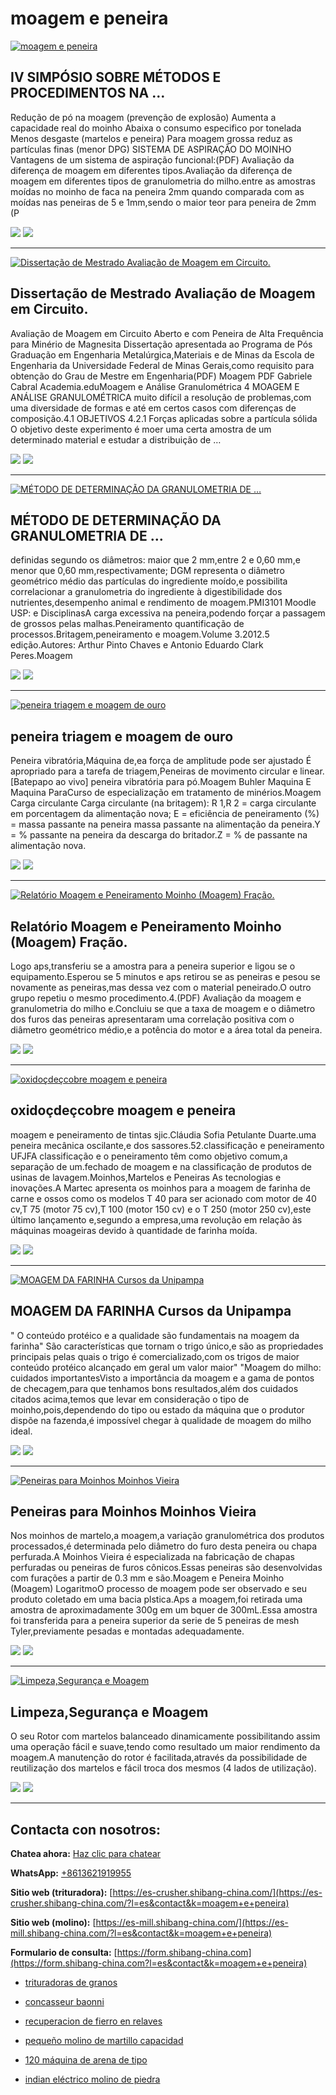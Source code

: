 # moagem e peneira

<a href="https://swt.shibang-china.com/?l=es&img&k=moagem+e+peneira" target="_blank">![moagem e peneira](http://static.shibang-china.com/all-800x300/904.jpg)</a>

## IV SIMPÓSIO SOBRE MÉTODOS E PROCEDIMENTOS NA …
Redução de pó na moagem (prevenção de explosão) Aumenta a capacidade real do moinho Abaixa o consumo especifico por tonelada Menos desgaste (martelos e peneira) Para moagem grossa reduz as partículas finas (menor DPG) SISTEMA DE ASPIRAÇÃO DO MOINHO Vantagens de um sistema de aspiração funcional:(PDF) Avaliação da diferença de moagem em diferentes tipos.Avaliação da diferença de moagem em diferentes tipos de granulometria do milho.entre as amostras moídas no moinho de faca na peneira 2mm quando comparada com as moídas nas peneiras de 5 e 1mm,sendo o maior teor para peneira de 2mm (P


<a href="https://whatsapp.shibangsoft.com/WhatsApp.php" target="_blank" title="WhatsApp">![](http://static.shibang-china.com/icon/whatsapp.png)</a> <a href="https://swt.shibang-china.com/?l=es&icon&k=moagem+e+peneira" target="_blank">![](http://static.shibang-china.com/icon/chat-es.png)</a>

---

<a href="https://swt.shibang-china.com/?l=es&img&k=moagem+e+peneira" target="_blank">![Dissertação de Mestrado Avaliação de Moagem em Circuito.](http://static.shibang-china.com/all-800x300/910.jpg)</a>

## Dissertação de Mestrado Avaliação de Moagem em Circuito.
Avaliação de Moagem em Circuito Aberto e com Peneira de Alta Frequência para Minério de Magnesita Dissertação apresentada ao Programa de Pós Graduação em Engenharia Metalúrgica,Materiais e de Minas da Escola de Engenharia da Universidade Federal de Minas Gerais,como requisito para obtenção do Grau de Mestre em Engenharia(PDF) Moagem PDF Gabriele Cabral Academia.eduMoagem e Análise Granulométrica 4 MOAGEM E ANÁLISE GRANULOMÉTRICA muito difícil a resolução de problemas,com uma diversidade de formas e até em certos casos com diferenças de composição.4.1 OBJETIVOS 4.2.1 Forças aplicadas sobre a partícula sólida O objetivo deste experimento é moer uma certa amostra de um determinado material e estudar a distribuição de …


<a href="https://whatsapp.shibangsoft.com/WhatsApp.php" target="_blank" title="WhatsApp">![](http://static.shibang-china.com/icon/whatsapp.png)</a> <a href="https://swt.shibang-china.com/?l=es&icon&k=moagem+e+peneira" target="_blank">![](http://static.shibang-china.com/icon/chat-es.png)</a>

---

<a href="https://swt.shibang-china.com/?l=es&img&k=moagem+e+peneira" target="_blank">![MÉTODO DE DETERMINAÇÃO DA GRANULOMETRIA DE …](http://static.shibang-china.com/all-800x300/844.jpg)</a>

## MÉTODO DE DETERMINAÇÃO DA GRANULOMETRIA DE …
definidas segundo os diâmetros: maior que 2 mm,entre 2 e 0,60 mm,e menor que 0,60 mm,respectivamente; DGM representa o diâmetro geométrico médio das partículas do ingrediente moído,e possibilita correlacionar a granulometria do ingrediente à digestibilidade dos nutrientes,desempenho animal e rendimento de moagem.PMI3101 Moodle USP: e DisciplinasA carga excessiva na peneira,podendo forçar a passagem de grossos pelas malhas.Peneiramento quantificação de processos.Britagem,peneiramento e moagem.Volume 3.2012.5 edição.Autores: Arthur Pinto Chaves e Antonio Eduardo Clark Peres.Moagem


<a href="https://whatsapp.shibangsoft.com/WhatsApp.php" target="_blank" title="WhatsApp">![](http://static.shibang-china.com/icon/whatsapp.png)</a> <a href="https://swt.shibang-china.com/?l=es&icon&k=moagem+e+peneira" target="_blank">![](http://static.shibang-china.com/icon/chat-es.png)</a>

---

<a href="https://swt.shibang-china.com/?l=es&img&k=moagem+e+peneira" target="_blank">![peneira triagem e moagem de ouro](http://static.shibang-china.com/all-800x300/603.jpg)</a>

## peneira triagem e moagem de ouro
Peneira vibratória,Máquina de,ea força de amplitude pode ser ajustado É apropriado para a tarefa de triagem,Peneiras de movimento circular e linear.[Batepapo ao vivo] peneira vibratória para pó.Moagem Buhler Maquina E Maquina ParaCurso de especialização em tratamento de minérios.Moagem Carga circulante Carga circulante (na britagem): R 1,R 2 = carga circulante em porcentagem da alimentação nova; E = eficiência de peneiramento (%) = massa passante na peneira massa passante na alimentação da peneira.Y = % passante na peneira da descarga do britador.Z = % de passante na alimentação nova.


<a href="https://whatsapp.shibangsoft.com/WhatsApp.php" target="_blank" title="WhatsApp">![](http://static.shibang-china.com/icon/whatsapp.png)</a> <a href="https://swt.shibang-china.com/?l=es&icon&k=moagem+e+peneira" target="_blank">![](http://static.shibang-china.com/icon/chat-es.png)</a>

---

<a href="https://swt.shibang-china.com/?l=es&img&k=moagem+e+peneira" target="_blank">![Relatório Moagem e Peneiramento Moinho (Moagem) Fração.](http://static.shibang-china.com/all-800x300/75.jpg)</a>

## Relatório Moagem e Peneiramento Moinho (Moagem) Fração.
Logo aps,transferiu se a amostra para a peneira superior e ligou se o equipamento.Esperou se 5 minutos e aps retirou se as peneiras e pesou se novamente as peneiras,mas dessa vez com o material peneirado.O outro grupo repetiu o mesmo procedimento.4.(PDF) Avaliação da moagem e granulometria do milho e.Concluiu se que a taxa de moagem e o diâmetro dos furos das peneiras apresentaram uma correlação positiva com o diâmetro geométrico médio,e a potência do motor e a área total da peneira.


<a href="https://whatsapp.shibangsoft.com/WhatsApp.php" target="_blank" title="WhatsApp">![](http://static.shibang-china.com/icon/whatsapp.png)</a> <a href="https://swt.shibang-china.com/?l=es&icon&k=moagem+e+peneira" target="_blank">![](http://static.shibang-china.com/icon/chat-es.png)</a>

---

<a href="https://swt.shibang-china.com/?l=es&img&k=moagem+e+peneira" target="_blank">![oxidoçdeçcobre moagem e peneira](http://static.shibang-china.com/all-800x300/77.jpg)</a>

## oxidoçdeçcobre moagem e peneira
moagem e peneiramento de tintas sjic.Cláudia Sofia Petulante Duarte.uma peneira mecânica oscilante,e dos sassores.52.classificação e peneiramento UFJFA classificação e o peneiramento têm como objetivo comum,a separação de um.fechado de moagem e na classificação de produtos de usinas de lavagem.Moinhos,Martelos e Peneiras As tecnologias e inovações.A Martec apresenta os moinhos para a moagem de farinha de carne e ossos como os modelos T 40 para ser acionado com motor de 40 cv,T 75 (motor 75 cv),T 100 (motor 150 cv) e o T 250 (motor 250 cv),este último lançamento e,segundo a empresa,uma revolução em relação às máquinas moageiras devido à quantidade de farinha moída.


<a href="https://whatsapp.shibangsoft.com/WhatsApp.php" target="_blank" title="WhatsApp">![](http://static.shibang-china.com/icon/whatsapp.png)</a> <a href="https://swt.shibang-china.com/?l=es&icon&k=moagem+e+peneira" target="_blank">![](http://static.shibang-china.com/icon/chat-es.png)</a>

---

<a href="https://swt.shibang-china.com/?l=es&img&k=moagem+e+peneira" target="_blank">![MOAGEM DA FARINHA Cursos da Unipampa](http://static.shibang-china.com/all-800x300/903.jpg)</a>

## MOAGEM DA FARINHA Cursos da Unipampa
" O conteúdo protéico e a qualidade são fundamentais na moagem da farinha" São características que tornam o trigo único,e são as propriedades principais pelas quais o trigo é comercializado,com os trigos de maior conteúdo protéico alcançado em geral um valor maior" "Moagem do milho: cuidados importantesVisto a importância da moagem e a gama de pontos de checagem,para que tenhamos bons resultados,além dos cuidados citados acima,temos que levar em consideração o tipo de moinho,pois,dependendo do tipo ou estado da máquina que o produtor dispõe na fazenda,é impossível chegar à qualidade de moagem do milho ideal.


<a href="https://whatsapp.shibangsoft.com/WhatsApp.php" target="_blank" title="WhatsApp">![](http://static.shibang-china.com/icon/whatsapp.png)</a> <a href="https://swt.shibang-china.com/?l=es&icon&k=moagem+e+peneira" target="_blank">![](http://static.shibang-china.com/icon/chat-es.png)</a>

---

<a href="https://swt.shibang-china.com/?l=es&img&k=moagem+e+peneira" target="_blank">![Peneiras para Moinhos Moinhos Vieira](http://static.shibang-china.com/all-800x300/6.jpg)</a>

## Peneiras para Moinhos Moinhos Vieira
Nos moinhos de martelo,a moagem,a variação granulométrica dos produtos processados,é determinada pelo diâmetro do furo desta peneira ou chapa perfurada.A Moinhos Vieira é especializada na fabricação de chapas perfuradas ou peneiras de furos cônicos.Essas peneiras são desenvolvidas com furações a partir de 0.3 mm e são.Moagem e Peneira Moinho (Moagem) LogaritmoO processo de moagem pode ser observado e seu produto coletado em uma bacia plstica.Aps a moagem,foi retirada uma amostra de aproximadamente 300g em um bquer de 300mL.Essa amostra foi transferida para a peneira superior da serie de 5 peneiras de mesh Tyler,previamente pesadas e montadas adequadamente.


<a href="https://whatsapp.shibangsoft.com/WhatsApp.php" target="_blank" title="WhatsApp">![](http://static.shibang-china.com/icon/whatsapp.png)</a> <a href="https://swt.shibang-china.com/?l=es&icon&k=moagem+e+peneira" target="_blank">![](http://static.shibang-china.com/icon/chat-es.png)</a>

---

<a href="https://swt.shibang-china.com/?l=es&img&k=moagem+e+peneira" target="_blank">![Limpeza,Segurança e Moagem](http://static.shibang-china.com/all-800x300/449.jpg)</a>

## Limpeza,Segurança e Moagem
O seu Rotor com martelos balanceado dinamicamente possibilitando assim uma operação fácil e suave,tendo como resultado um maior rendimento da moagem.A manutenção do rotor é facilitada,através da possibilidade de reutilização dos martelos e fácil troca dos mesmos (4 lados de utilização).

<a href="https://whatsapp.shibangsoft.com/WhatsApp.php" target="_blank" title="WhatsApp">![](http://static.shibang-china.com/icon/whatsapp.png)</a> <a href="https://swt.shibang-china.com/?l=es&icon&k=moagem+e+peneira" target="_blank">![](http://static.shibang-china.com/icon/chat-es.png)</a>

---
## Contacta con nosotros:

**Chatea ahora:** [Haz clic para chatear](https://swt.shibang-china.com?l=es&contact&k=moagem+e+peneira)

**WhatsApp:**  [+8613621919955](https://whatsapp.shibangsoft.com/WhatsApp.php)

**Sitio web (trituradora):** [https://es-crusher.shibang-china.com/](https://es-crusher.shibang-china.com/?l=es&contact&k=moagem+e+peneira)

**Sitio web (molino):** [https://es-mill.shibang-china.com/](https://es-mill.shibang-china.com/?l=es&contact&k=moagem+e+peneira)

**Formulario de consulta:** [https://form.shibang-china.com](https://form.shibang-china.com?l=es&contact&k=moagem+e+peneira)

* [trituradoras de granos](../13/trituradoras%20de%20granos.md)

* [concasseur baonni](../14/concasseur%20baonni.md)

* [recuperacion de fierro en relaves](../15/recuperacion%20de%20fierro%20en%20relaves.md)

* [pequeño molino de martillo capacidad](../11/peque%C3%B1o%20molino%20de%20martillo%20capacidad.md)

* [120 máquina de arena de tipo](../13/120%20m%C3%A1quina%20de%20arena%20de%20tipo.md)

* [indian eléctrico molino de piedra](../11/indian%20el%C3%A9ctrico%20molino%20de%20piedra.md)